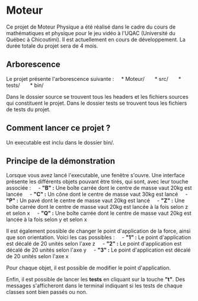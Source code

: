 # Moteur
Ce projet de Moteur Physique a été réalisé dans le cadre du cours de mathématiques et physique pour le jeu vidéo à l'UQAC (Université du Québec à Chicoutimi). Il est actuellement en cours de développement. La durée totale du projet sera de 4 mois.

## Arborescence
Le projet présente l'arborescence suivante :
    * Moteur/
      * src/
      * tests/
      * bin/

Dans le dossier source se trouvent tous les headers et les fichiers sources qui constituent le projet. Dans le dossier tests se trouvent tous les fichiers de tests du projet.

## Comment lancer ce projet ?
Un executable est inclu dans le dossier bin/.

## Principe de la démonstration
Lorsque vous avez lancé l'executable, une fenêtre s'ouvre. Une interface présente les différents objets pouvant être tirés, qui sont, avec leur touche associée :
    - **"B" :** Une boîte carrée dont le centre de masse vaut 20kg est lancée
    - **"C" :** Un cône dont le centre de masse vaut 30kg est lancé
    - **"P" :** Un pavé dont le centre de masse vaut 20kg est lancé
    - **"Z" :** Une boîte carrée dont le centre de masse vaut 20kg est lancée à la fois selon z et selon x
    - **"Q" :** Une boîte carrée dont le centre de masse vaut 20kg est lancée à la fois selon y et selon x
  
Il est également possible de changer le point d'application de la force, ainsi que son orientation. Voici les cas possibles :
    - **"1" :** Le point d'application est décalé de 20 unités selon l'axe z
    - **"2" :** Le point d'application est décalé de 20 unités selon l'axe y
    - **"3" :** Le point d'application est décalé de 20 unités selon l'axe x

Pour chaque objet, il est possible de modifier le point d'application.

Enfin, il est possible de lancer les **tests** en cliquant sur la touche **"t"**. Des messages s'afficheront dans le terminal indiquant si les tests de chaque classes sont bien passés ou non.
